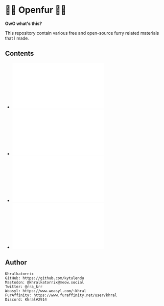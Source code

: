 🐾🐾 Openfur 🐾🐾
================

**OwO what's this?**

This repository contain various free and open-source furry related materials that I made.

Contents
--------
- ![Skull Cat fursuit head](./skullcat.md)
- ![Fursuit claw](./fursuit_claw.md)
- ![Simple fursuit LED eyes and fan schematic](./fursuit_light_and_fan.md)
- ![USB power bank powered fursuit LED eyes and PWM controlled fan schematic](./fursuit_light_fan_v2.md)

Author
------

    Khralkatorrix
    GitHub: https://github.com/kytulendu
    Mastodon: @khralkatorrix@meow.social
    Twitter: @rra_krr
    Weasyl: https://www.weasyl.com/~khral
    FurAffinity: https://www.furaffinity.net/user/khral
    Discord: Khral#2914
